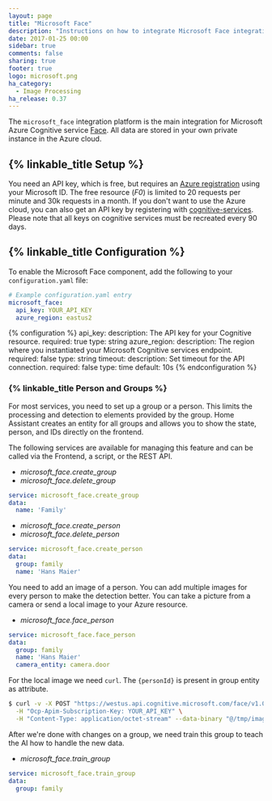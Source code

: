 ```yaml
---
layout: page
title: "Microsoft Face"
description: "Instructions on how to integrate Microsoft Face integration into Home Assistant."
date: 2017-01-25 00:00
sidebar: true
comments: false
sharing: true
footer: true
logo: microsoft.png
ha_category:
  - Image Processing
ha_release: 0.37
---
```


The `microsoft_face` integration platform is the main integration for Microsoft
Azure Cognitive service
[Face](https://azure.microsoft.com/en-us/services/cognitive-services/face/).
All data are stored in your own private instance in the Azure cloud.

## {% linkable_title Setup %}

You need an API key, which is free, but requires an
[Azure registration](https://azure.microsoft.com/en-us/free/) using your
Microsoft ID. The free resource (*F0*) is limited to 20 requests per minute and
30k requests in a month. If you don't want to use the Azure cloud, you can also
get an API key by registering with
[cognitive-services](https://azure.microsoft.com/en-us/try/cognitive-services/).
Please note that all keys on cognitive services must be recreated every 90 days.

## {% linkable_title Configuration %}

To enable the Microsoft Face component,
add the following to your `configuration.yaml` file:

```yaml
# Example configuration.yaml entry
microsoft_face:
  api_key: YOUR_API_KEY
  azure_region: eastus2
```

{% configuration %}
api_key:
  description: The API key for your Cognitive resource.
  required: true
  type: string
azure_region:
  description: The region where you instantiated your Microsoft Cognitive services endpoint.
  required: false
  type: string
timeout:
  description: Set timeout for the API connection.
  required: false
  type: time
  default: 10s
{% endconfiguration %}

### {% linkable_title Person and Groups %}

For most services, you need to set up a group or a person.
This limits the processing and detection to elements provided by the group.
Home Assistant creates an entity for all groups and allows you to show the
state, person, and IDs directly on the frontend.

The following services are available for managing this feature and can be called
via the Frontend, a script, or the REST API.

- *microsoft_face.create_group*
- *microsoft_face.delete_group*

```yaml
service: microsoft_face.create_group
data:
  name: 'Family'
```

- *microsoft_face.create_person*
- *microsoft_face.delete_person*

```yaml
service: microsoft_face.create_person
data:
  group: family
  name: 'Hans Maier'
```

You need to add an image of a person. You can add multiple images for every
person to make the detection better. You can take a picture from a camera or
send a local image to your Azure resource.

- *microsoft_face.face_person*

```yaml
service: microsoft_face.face_person
data:
  group: family
  name: 'Hans Maier'
  camera_entity: camera.door
```

For the local image we need `curl`.
The `{personId}` is present in group entity as attribute.

```bash
$ curl -v -X POST "https://westus.api.cognitive.microsoft.com/face/v1.0/persongroups/{GroupName}/persons/{personId}/persistedFaces" \
  -H "Ocp-Apim-Subscription-Key: YOUR_API_KEY" \
  -H "Content-Type: application/octet-stream" --data-binary "@/tmp/image.jpg"
```

After we're done with changes on a group,
we need train this group to teach the AI how to handle the new data.

- *microsoft_face.train_group*

```yaml
service: microsoft_face.train_group
data:
  group: family
```
